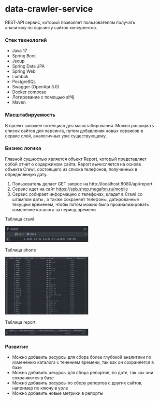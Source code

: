 # data-crawler-service
REST-API сервис, который позволяет пользователям получать аналитику по парсингу сайтов конкурентов.

### Стек технологий
- Java 17
- Spring Boot
- Jsoup
- Spring Data JPA
- Spring Web
- Lombok
- PostgreSQL
- Swagger (OpenApi 3.0)
- Docker compose
- Логирование с помощью slf4j
- Maven

### Масштабируемость
В проект заложен потенциал для масштабирования. 
Можно расширять список сайтов для парсинга, путем добавления
новых сервисов в сервис слой, аналогичных уже существующему.

### Бизнес логика
Главной сущностью является объект Report, который представляет
собой отчет о содержимом сайта. Report вычисляется на основе объекта
Crawl, состоящего из списка телефонов, полученных в определенную дату.
1) Пользователь делает GET запрос на http://localhost:8080/api/report
2) Сервис идет на сайт https://spb.shop.megafon.ru/mobile
3) Сервис собирает информацию о телефонах, кладет в Crawl со штампом даты
, а также сохраняет телефоны, датированные текущим временем, чтобы
потом можно было проанализировать изменение каталога за период времени

Таблица crawl

<img src="screenshots/crawl.png" width="275">

Таблица phone

<img src="screenshots/phone.png" width="275">

Таблица report

<img src="screenshots/report.png" width="275">

### Развитие
- Можно добавить ресурсы для сбора более глубокой аналитики
по изменению каталога с течением времени, так как он сохраняется в базе
- Можно добавить ресурсы для сбора репортов, по дате, так как они сохраняются в базе
- Можно добавить ресурсы по сбору репортов с других сайтов, например по ключу
в урле
- Можно добавить новые метрики в репорты
